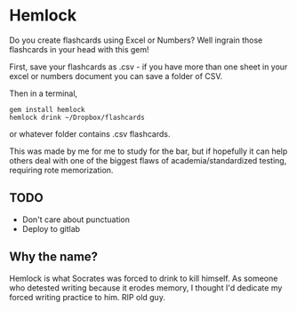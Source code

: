 # Hemlock
Do you create flashcards using Excel or Numbers? Well ingrain those flashcards in your head with this gem!

First, save your flashcards as .csv - if you have more than one sheet in your excel or numbers document you can save a folder of CSV.

Then in a terminal,
```
gem install hemlock
hemlock drink ~/Dropbox/flashcards
```
or whatever folder contains .csv flashcards.

This was made by me for me to study for the bar, but if hopefully it can help others deal with one of the biggest flaws of academia/standardized testing, requiring rote memorization.

## TODO

* Don't care about punctuation
* Deploy to gitlab

## Why the name?
Hemlock is what Socrates was forced to drink to kill himself. As someone who detested writing because it erodes memory, I thought I'd dedicate my forced writing practice to him. RIP old guy.
